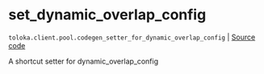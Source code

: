 # set_dynamic_overlap_config
`toloka.client.pool.codegen_setter_for_dynamic_overlap_config` | [Source code](https://github.com/Toloka/toloka-kit/blob/v1.2.0/src/client/pool/__init__.py#L0)

A shortcut setter for dynamic_overlap_config

